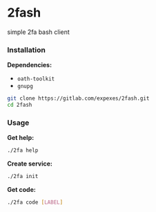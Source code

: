 # 2fash

simple 2fa bash client

### Installation

**Dependencies:**
- `oath-toolkit`
- `gnupg`

```sh
git clone https://gitlab.com/expexes/2fash.git
cd 2fash
```



### Usage

**Get help:**
```sh
./2fa help
```

**Create service:**
```sh
./2fa init
```

**Get code:**
```sh
./2fa code [LABEL]
```
